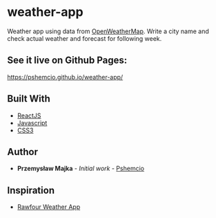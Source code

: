# weather-app

Weather app using data from [OpenWeatherMap](https://openweathermap.org/api). Write a city name and check actual weather and forecast for following week.

## See it live on Github Pages:
https://pshemcio.github.io/weather-app/

## Built With

* [ReactJS](https://pl.reactjs.org/)
* [Javascript](https://developer.mozilla.org/pl/docs/Web/JavaScript)
* [CSS3](https://developer.mozilla.org/pl/docs/Web/CSS)

## Author

* **Przemysław Majka** - *Initial work* - [Pshemcio](https://github.com/Pshemcio)

## Inspiration
* [Rawfour Weather App](https://rawfour.github.io/weather-app-react/)
